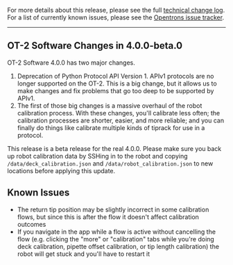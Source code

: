 For more details about this release, please see the full [technical change
log][]. For a list of currently known issues, please see the [Opentrons issue tracker][].

[technical change log]: https://github.com/Opentrons/opentrons/blob/edge/CHANGELOG.md
[opentrons issue tracker]: https://github.com/Opentrons/opentrons/issues?q=is%3Aopen+is%3Aissue+label%3Abug

---

## OT-2 Software Changes in 4.0.0-beta.0

OT-2 Software 4.0.0 has two major changes.

1. Deprecation of Python Protocol API Version 1. APIv1 protocols are no longer supported on the OT-2. This is a big change, but it allows us to make changes and fix problems that go too deep to be supported by APIv1.
2. The first of those big changes is a massive overhaul of the robot calibration process. With these changes, you'll calibrate less often; the calibration processes are shorter, easier, and more reliable; and you can finally do things like calibrate multiple kinds of tiprack for use in a protocol.

This release is a beta release for the real 4.0.0. Please make sure you back up robot calibration data by SSHing in to the robot and copying `/data/deck_calibration.json` and `/data/robot_calibration.json` to new locations before applying this update.

## Known Issues

- The return tip position may be slightly incorrect in some calibration flows, but since this is after the flow it doesn't affect calibration outcomes
- If you navigate in the app while a flow is active without cancelling the flow (e.g. clicking the "more" or "calibration" tabs while you're doing deck calibration, pipette offset calibration, or tip length calibration) the robot will get stuck and you'll have to restart it
